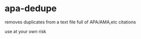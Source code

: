 apa-dedupe
==========

removes duplicates from a text file full of APA/AMA,etc citations

use at your own risk

